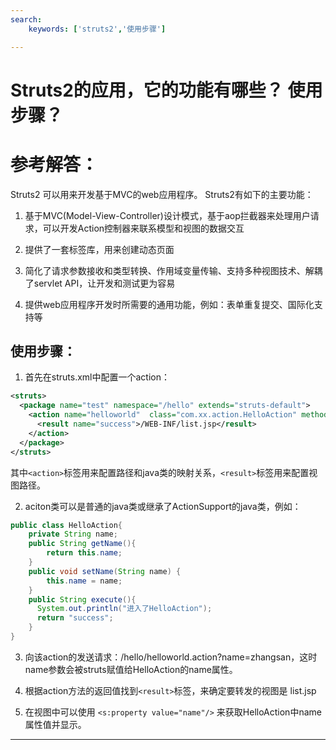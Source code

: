 ```yaml
---
search:
    keywords: ['struts2','使用步骤']

---
```


# Struts2的应用，它的功能有哪些？ 使用步骤？

# 参考解答：

Struts2 可以用来开发基于MVC的web应用程序。 Struts2有如下的主要功能：

 1) 基于MVC(Model-View-Controller)设计模式，基于aop拦截器来处理用户请求，可以开发Action控制器来联系模型和视图的数据交互
  
 2) 提供了一套标签库，用来创建动态页面
 
 3) 简化了请求参数接收和类型转换、作用域变量传输、支持多种视图技术、解耦了servlet API，让开发和测试更为容易
 
 4) 提供web应用程序开发时所需要的通用功能，例如：表单重复提交、国际化支持等
 
 
 ## 使用步骤：
 
1. 首先在struts.xml中配置一个action：
```xml
<struts>
  <package name="test" namespace="/hello" extends="struts-default">
    <action name="helloworld"  class="com.xx.action.HelloAction" method="execute">
      <result name="success">/WEB-INF/list.jsp</result>
    </action>
  </package>
</struts>
```
其中`<action>`标签用来配置路径和java类的映射关系，`<result>`标签用来配置视图路径。

2. aciton类可以是普通的java类或继承了ActionSupport的java类，例如：
```java
public class HelloAction{
    private String name;
    public String getName(){
        return this.name;
    }
    public void setName(String name) {
        this.name = name;
    }
    public String execute(){
      System.out.println("进入了HelloAction");
      return "success";
    }
}
```
3. 向该action的发送请求：/hello/helloworld.action?name=zhangsan，这时name参数会被struts赋值给HelloAction的name属性。

4. 根据action方法的返回值找到`<result>`标签，来确定要转发的视图是 list.jsp

5. 在视图中可以使用 `<s:property value="name"/>` 来获取HelloAction中name属性值并显示。
---